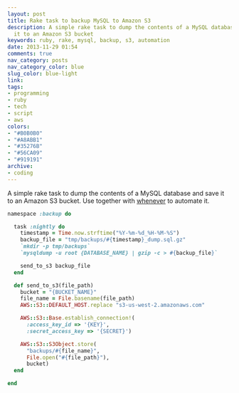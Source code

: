 ```yaml
---
layout: post
title: Rake task to backup MySQL to Amazon S3
description: A simple rake task to dump the contents of a MySQL database and save
  it to an Amazon S3 bucket
keywords: ruby, rake, mysql, backup, s3, automation
date: 2013-11-29 01:54
comments: true
nav_category: posts
nav_category_color: blue
slug_color: blue-light
link:
tags:
- programming
- ruby
- tech
- script
- aws
colors:
- "#B0B0B0"
- "#A8ABB1"
- "#35276B"
- "#56CA09"
- "#919191"
archive:
- coding
---
```


A simple rake task to dump the contents of a MySQL database and save it to an Amazon S3 bucket. Use together with [whenever](https://github.com/javan/whenever) to automate it.

``` ruby
namespace :backup do

  task :nightly do
    timestamp = Time.now.strftime("%Y-%m-%d_%H-%M-%S")
    backup_file = "tmp/backups/#{timestamp}_dump.sql.gz"
    `mkdir -p tmp/backups`
    `mysqldump -u root {DATABASE_NAME} | gzip -c > #{backup_file}`

    send_to_s3 backup_file
  end

  def send_to_s3(file_path)
    bucket = "{BUCKET_NAME}"
    file_name = File.basename(file_path)
    AWS::S3::DEFAULT_HOST.replace "s3-us-west-2.amazonaws.com"

    AWS::S3::Base.establish_connection!(
      :access_key_id => '{KEY}',
      :secret_access_key => '{SECRET}')

    AWS::S3::S3Object.store(
      "backups/#{file_name}",
      File.open("#{file_path}"),
      bucket)
  end

end
```
